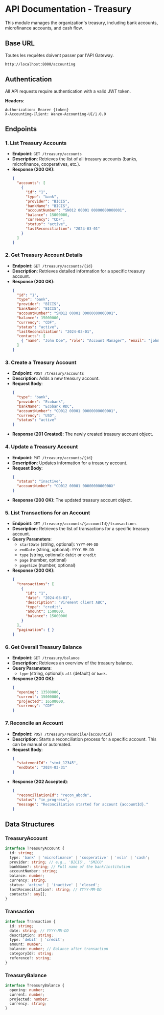 # API Documentation - Treasury

This module manages the organization's treasury, including bank accounts, microfinance accounts, and cash flow.

## Base URL

Toutes les requêtes doivent passer par l'API Gateway.

```
http://localhost:8000/accounting
```

## Authentication

All API requests require authentication with a valid JWT token.

**Headers**:
```
Authorization: Bearer {token}
X-Accounting-Client: Wanzo-Accounting-UI/1.0.0
```

## Endpoints

### 1. List Treasury Accounts

- **Endpoint**: `GET /treasury/accounts`
- **Description**: Retrieves the list of all treasury accounts (banks, microfinance, cooperatives, etc.).
- **Response (200 OK)**:
  ```json
  {
    "accounts": [
      {
        "id": "1",
        "type": "bank",
        "provider": "BICIS",
        "bankName": "BICIS",
        "accountNumber": "SN012 00001 00000000000001",
        "balance": 15000000,
        "currency": "CDF",
        "status": "active",
        "lastReconciliation": "2024-03-01"
      }
    ]
  }
  ```

### 2. Get Treasury Account Details

- **Endpoint**: `GET /treasury/accounts/{id}`
- **Description**: Retrieves detailed information for a specific treasury account.
- **Response (200 OK)**:
  ```json
  {
    "id": "1",
    "type": "bank",
    "provider": "BICIS",
    "bankName": "BICIS",
    "accountNumber": "SN012 00001 00000000000001",
    "balance": 15000000,
    "currency": "CDF",
    "status": "active",
    "lastReconciliation": "2024-03-01",
    "contacts": [
      { "name": "John Doe", "role": "Account Manager", "email": "john.doe@bicis.sn" }
    ]
  }
  ```

### 3. Create a Treasury Account

- **Endpoint**: `POST /treasury/accounts`
- **Description**: Adds a new treasury account.
- **Request Body**:
  ```json
  {
    "type": "bank",
    "provider": "Ecobank",
    "bankName": "Ecobank RDC",
    "accountNumber": "CD012 00001 00000000000001",
    "currency": "USD",
    "status": "active"
  }
  ```
- **Response (201 Created)**: The newly created treasury account object.

### 4. Update a Treasury Account

- **Endpoint**: `PUT /treasury/accounts/{id}`
- **Description**: Updates information for a treasury account.
- **Request Body**:
  ```json
  {
    "status": "inactive",
    "accountNumber": "CD012 00001 0000000000000X"
  }
  ```
- **Response (200 OK)**: The updated treasury account object.

### 5. List Transactions for an Account

- **Endpoint**: `GET /treasury/accounts/{accountId}/transactions`
- **Description**: Retrieves the list of transactions for a specific treasury account.
- **Query Parameters**:
  - `startDate` (string, optional): `YYYY-MM-DD`
  - `endDate` (string, optional): `YYYY-MM-DD`
  - `type` (string, optional): `debit` or `credit`
  - `page` (number, optional)
  - `pageSize` (number, optional)
- **Response (200 OK)**:
  ```json
  {
    "transactions": [
      {
        "id": "1",
        "date": "2024-03-01",
        "description": "Virement client ABC",
        "type": "credit",
        "amount": 1500000,
        "balance": 15000000
      }
    ],
    "pagination": { }
  }
  ```

### 6. Get Overall Treasury Balance

- **Endpoint**: `GET /treasury/balance`
- **Description**: Retrieves an overview of the treasury balance.
- **Query Parameters**:
  - `type` (string, optional): `all` (default) or `bank`.
- **Response (200 OK)**:
  ```json
  {
    "opening": 13500000,
    "current": 15000000,
    "projected": 16500000,
    "currency": "CDF"
  }
  ```

### 7. Reconcile an Account

- **Endpoint**: `POST /treasury/reconcile/{accountId}`
- **Description**: Starts a reconciliation process for a specific account. This can be manual or automated.
- **Request Body**:
  ```json
  {
    "statementId": "stmt_12345",
    "endDate": "2024-03-31"
  }
  ```
- **Response (202 Accepted)**:
  ```json
  {
    "reconciliationId": "recon_abcde",
    "status": "in_progress",
    "message": "Reconciliation started for account {accountId}."
  }
  ```

## Data Structures

### TreasuryAccount

```typescript
interface TreasuryAccount {
  id: string;
  type: 'bank' | 'microfinance' | 'cooperative' | 'vsla' | 'cash';
  provider: string; // e.g., 'BICIS', 'SMICO'
  bankName?: string; // Full name of the bank/institution
  accountNumber: string;
  balance: number;
  currency: string;
  status: 'active' | 'inactive' | 'closed';
  lastReconciliation?: string; // YYYY-MM-DD
  contacts?: any[];
}
```

### Transaction

```typescript
interface Transaction {
  id: string;
  date: string; // YYYY-MM-DD
  description: string;
  type: 'debit' | 'credit';
  amount: number;
  balance: number; // Balance after transaction
  categoryId?: string;
  reference?: string;
}
```

### TreasuryBalance

```typescript
interface TreasuryBalance {
  opening: number;
  current: number;
  projected: number;
  currency: string;
}
```
